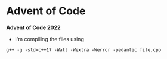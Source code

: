 # Advent of Code


**Advent of Code 2022**

- I'm compiling the files using
```
g++ -g -std=c++17 -Wall -Wextra -Werror -pedantic file.cpp 
```
